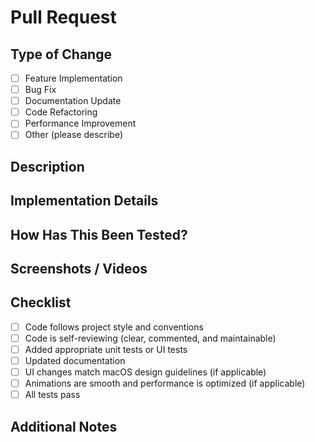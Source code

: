 # Pull Request

## Type of Change
- [ ] Feature Implementation
- [ ] Bug Fix
- [ ] Documentation Update
- [ ] Code Refactoring
- [ ] Performance Improvement
- [ ] Other (please describe)

## Description
<!-- Provide a clear and concise description of the changes -->

## Implementation Details
<!-- Describe the technical implementation details -->

## How Has This Been Tested?
<!-- Describe how you tested your changes -->

## Screenshots / Videos
<!-- Add screenshots or videos showing the changes (if applicable) -->

## Checklist
- [ ] Code follows project style and conventions
- [ ] Code is self-reviewing (clear, commented, and maintainable)
- [ ] Added appropriate unit tests or UI tests
- [ ] Updated documentation
- [ ] UI changes match macOS design guidelines (if applicable)
- [ ] Animations are smooth and performance is optimized (if applicable)
- [ ] All tests pass

## Additional Notes
<!-- Any additional information that reviewers should know about -->

